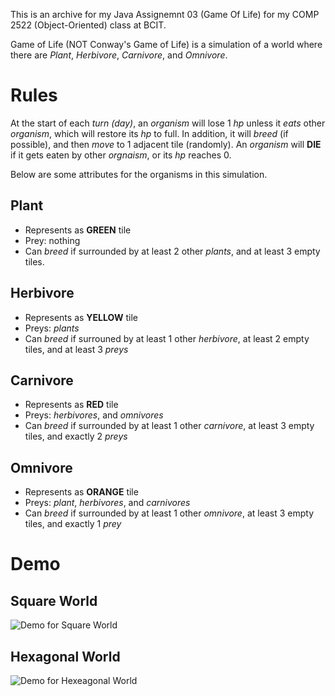 This is an archive for my Java Assignemnt 03 (Game Of Life) for my COMP 2522
(Object-Oriented) class at BCIT.

Game of Life (NOT Conway's Game of Life) is a simulation of a world where there
are *Plant*, *Herbivore*, *Carnivore*, and *Omnivore*.

# Rules

At the start of each *turn (day)*, an *organism* will lose 1 *hp* unless it *eats* other *organism*, which will restore its *hp* to full. In addition, it will *breed* (if possible), and then *move* to 1 adjacent tile (randomly). An *organism* will **DIE** if it gets eaten by other *orgnaism*, or its *hp* reaches 0. 

Below are some attributes for the organisms in this simulation.

## Plant
* Represents as **GREEN** tile
* Prey: nothing
* Can *breed* if surrounded by at least 2 other *plants*, and at least 3 empty tiles.

## Herbivore
* Represents as **YELLOW** tile
* Preys: *plants*
* Can *breed* if surrouned by at least 1 other *herbivore*, at least 2 empty    tiles, and at least 3 *preys*

## Carnivore
* Represents as **RED** tile
* Preys: *herbivores*, and *omnivores*
* Can *breed* if surrounded by at least 1 other *carnivore*, at least 3 empty tiles, and exactly 2 *preys*
  
## Omnivore
* Represents as **ORANGE** tile
* Preys: *plant*, *herbivores*, and *carnivores*
* Can *breed* if surrounded by at least 1 other *omnivore*, at least 3 empty tiles, and exactly 1 *prey*

# Demo

## Square World
![Demo for Square World](https://github.com/tuonglai3602/Game-Of-Life/blob/media/demo-square.gif)

## Hexagonal World
![Demo for Hexeagonal World](https://github.com/tuonglai3602/Game-Of-Life/blob/media/demo-hexagonal.gif)
